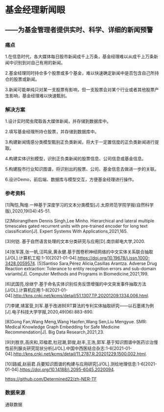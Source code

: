 # 基金经理新闻眼
## ——为基金管理者提供实时、科学、详细的新闻预警

### 痛点
1.在信息时代，各大媒体每日股市新闻成千上万条，基金经理难以从成千上万条新闻中识别到对自己有用的新闻。

2.基金经理同时持仓多个股票或多个基金，难以快速确定新闻中是否包含自己所持仓的股票或新闻。

3.新闻可能单纯只对某一支股票有影响，但一支股票会对某个行业或者其他股票产生影响，基金经理难以快速甄别。

### 解决方案
1.设计实时爬虫爬取各大媒体新闻，并存储到数据库中。

2.填写基金经理所持仓股票，并存储到数据库中。

3.构建新闻情感分类模型甄别正负类新闻，将大于一定置信度的正负类新闻进行提取。

4.构建实体识别模型，识别正负类新闻的股票信息、公司信息或基金信息。

5.构建股市行业知识图谱，将识别出的股票、公司、基金信息去做进一步的关联。

6.设计Demo，前后端、数据库与模型交互，方便基金经理进行操作。


### 参考资料
[1]陶恺,陶煌.一种基于深度学习的文本分类模型[J].太原师范学院学报(自然科学版),2020,19(04):45-51.

[2]Moirangthem Dennis Singh,Lee Minho. Hierarchical and lateral multiple timescales gated recurrent units with pre-trained encoder for long text classification[J]. Expert Systems With Applications,2021,165.

[3]何铠. 基于自然语言处理的文本分类研究与应用[D].南京邮电大学,2020.

[4]张军莲,张一帆,汪鸣泉,黄永健.基于图卷积神经网络的中文实体关系联合抽取[J/OL].计算机工程:1-10[2021-01-04].https://doi.org/10.19678/j.issn.1000-3428.0059574.
[5]Santiso Sara,Pérez Alicia,Casillas Arantza. Adverse Drug Reaction extraction: Tolerance to entity recognition errors and sub-domain variants[J]. Computer Methods and Programs in Biomedicine,2021,199.

[6]武国亮,徐继宁.基于命名实体识别任务反馈增强的中文突发事件抽取方法[J/OL].计算机应用:1-8[2021-01-04].http://kns.cnki.net/kcms/detail/51.1307.TP.20201209.1334.006.html.

[7]李建,靖富营,刘军.基于改进BERT算法的专利实体抽取研究——以石墨烯为例[J].电子科技大学学报,2020,49(06):883-890.

[8]Gong Fan,Wang Meng,Wang Haofen,Wang Sen,Liu Mengyue. SMR: Medical Knowledge Graph Embedding for Safe Medicine Recommendation[J]. Big Data Research,2021,23.

[9]刘胜京,高庆和,邓楹君,杜冠潮,郭俊,赵丰,王浩,郭军.基于知识图谱中医药诊治慢性前列腺炎研究现状分析[J/OL].中国中西医结合杂志:1-6[2021-01-04].http://kns.cnki.net/kcms/detail/11.2787.R.20201229.1500.002.html.

[10]路威,赵丽君.兵要知识图谱的构建与应用研究[J/OL].测绘地理信息:1-6[2021-01-04].https://doi.org/10.14188/j.2095-6045.2020094.

https://github.com/Determined22/zh-NER-TF


### 数据来源
通联数据